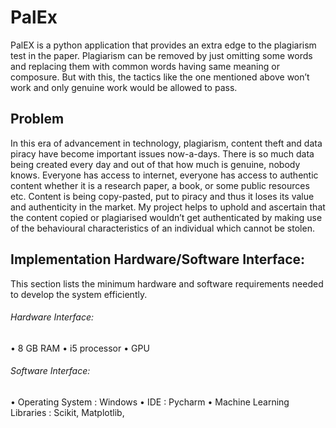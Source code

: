 # PalEx
PalEX is a python application that provides an extra edge to the plagiarism test in the paper.
Plagiarism can be removed by just omitting some words and replacing them with common   words having same meaning or composure. 
But with this, the tactics like the one mentioned above won’t work and only genuine work would be allowed to pass.

## Problem

In this era of advancement in technology, plagiarism, content theft and data piracy have become important issues now-a-days.
There is so much data being created every day and out of that how much is genuine, nobody knows.
Everyone has access to internet, everyone has access to authentic content whether it is a research paper, a book,
or some public resources etc. Content is being copy-pasted, put to piracy and thus it loses its value and authenticity in the market.
My project helps to uphold and ascertain that the content copied or plagiarised wouldn’t get authenticated by making use of the
behavioural characteristics of an individual which cannot be stolen.

## Implementation Hardware/Software Interface:

This section lists the minimum hardware and software requirements needed to develop the system efficiently.
    
###### Hardware Interface:

•	8 GB RAM
•	i5 processor
•	GPU
  
###### Software Interface:

•	Operating System		          : Windows
•	IDE				                  : Pycharm
•	Machine Learning Libraries    : Scikit, Matplotlib, 
